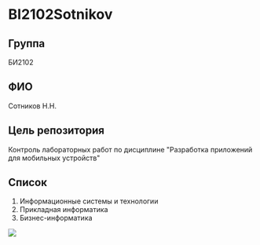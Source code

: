 # BI2102Sotnikov
## Группа
БИ2102

## ФИО
Сотников Н.Н.
 
## Цель репозитория

Контроль лабораторных работ по дисциплине "Разработка приложений для мобильных устройств"
 
## Список
<ol>
  <li>Информационные системы и технологии</li>
  <li>Прикладная информатика</li>
  <li>Бизнес-информатика</li>
</ol>

<image src="/111.png">
